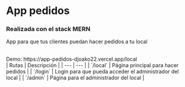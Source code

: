 <h1>App pedidos</h1>
<h3>Realizada con el stack MERN</h3>
<p>App para que tus clientes puedan hacer pedidos a tu local</p>
<br />
Demo: https://app-pedidos-djoako22.vercel.app/local
<br />
| Rutas | Descripción |
| --- | --- |
| `/local`  | Página principal para hacer pedidos  |
| `/login`  | Login para que pueda acceder el administrador del local  |
| `/admin`  | Página para el administrador del local  |
